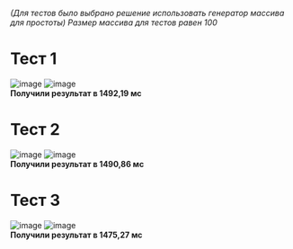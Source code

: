 *(Для тестов было выбрано решение использовать генератор массива для простоты)*
*Размер массива для тестов равен 100*
# Тест 1
![image](https://user-images.githubusercontent.com/58052549/197391676-ad3ca9bd-628e-4297-8408-a95150075d5c.png)
![image](https://user-images.githubusercontent.com/58052549/197391685-26488433-9dd2-404d-8a71-e55c41ec1982.png)  
**Получили результат в 1492,19 мс**
# Тест 2
![image](https://user-images.githubusercontent.com/58052549/197391891-fd89c188-89c1-47b3-97a1-b3c310f177ec.png)
![image](https://user-images.githubusercontent.com/58052549/197391901-e003c205-657f-45ff-9ab1-99be3768ef56.png)  
**Получили результат в 1490,86 мс**
# Тест 3
![image](https://user-images.githubusercontent.com/58052549/197391891-fd89c188-89c1-47b3-97a1-b3c310f177ec.png)
![image](https://user-images.githubusercontent.com/58052549/197392075-75e15f03-98f5-45b4-9b21-fede2eb90c54.png)  
**Получили результат в 1475,27 мс**
